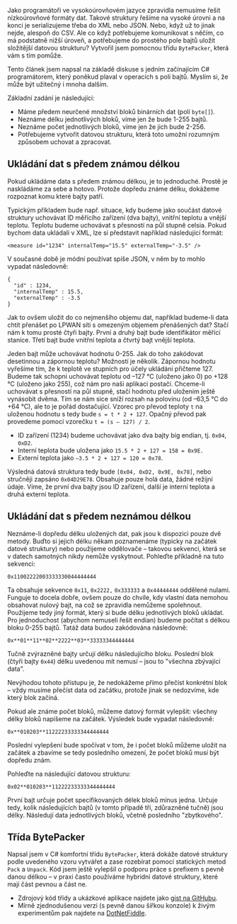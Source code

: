 <!-- dcterms:identifier = aspnetcz#5465 -->
<!-- dcterms:title = Byte packer – jak na binární datové struktury? -->
<!-- dcterms:abstract = Jako programátoři ve vysokoúrovňovém jazyce zpravidla nemusíme řešit nízkoúrovňové formáty dat. Takové struktury řešíme na vysoké úrovni a na konci je serializujeme třeba do XML nebo JSON. Nebo, když už to jinak nejde, alespoň do CSV. Ale co když potřebujeme komunikovat s něčím, co má podstatně nižší úroveň, a potřebujeme do prostého pole bajtů uložit složitější datovou strukturu? Vytvořil jsem pomocnou třídu BytePacker, která vám s tím pomůže. -->
<!-- np9:categoryId = 1 -->
<!-- x4w:category = IT -->
<!-- np9:authorId = 1 -->
<!-- np9:authorEmail = michal.valasek@altairis.cz -->
<!-- dcterms:creator = Michal Altair Valášek -->
<!-- dcterms:created = 2018-02-07T22:57:07.167+01:00 -->
<!-- dcterms:dateSubmitted = 2018-05-25T11:24:00+02:00 -->
<!-- dcterms:dateAccepted = 2018-02-07T23:00:00+01:00 -->
<!-- x4w:pictureWidth = 150 -->
<!-- x4w:pictureHeight = 150 -->
<!-- x4w:pictureUrl = /perex-pictures/20180207-byte-packer-jak-na-binarni-datove-struktury.png -->

Jako programátoři ve vysokoúrovňovém jazyce zpravidla nemusíme řešit nízkoúrovňové formáty dat. Takové struktury řešíme na vysoké úrovni a na konci je serializujeme třeba do XML nebo JSON. Nebo, když už to jinak nejde, alespoň do CSV. Ale co když potřebujeme komunikovat s něčím, co má podstatně nižší úroveň, a potřebujeme do prostého pole bajtů uložit složitější datovou strukturu? Vytvořil jsem pomocnou třídu `BytePacker`, která vám s tím pomůže.

Tento článek jsem napsal na základě diskuse s jedním začínajícím C# programátorem, který poněkud plaval v operacích s poli bajtů. Myslím si, že může být užitečný i mnoha dalším.

Základní zadání je následující:

*   Máme předem neurčené množství bloků binárních dat (polí `byte[]`).
*   Neznáme délku jednotlivých bloků, víme jen že bude 1-255 bajtů.
*   Neznáme počet jednotlivých bloků, víme jen že jich bude 2-256.
*   Potřebujeme vytvořit datovou strukturu, která toto umožní rozumným způsobem uchovat a zpracovat.

## Ukládání dat s předem známou délkou

Pokud ukládáme data s předem známou délkou, je to jednoduché. Prostě je naskládáme za sebe a hotovo. Protože dopředu známe délku, dokážeme rozpoznat komu které bajty patří.  

Typickým příkladem bude např. situace, kdy budeme jako součást datové struktury uchovávat ID měřícího zařízení (dva bajty), vnitřní teplotu a vnější teplotu. Teplotu budeme uchovávat s přesností na půl stupně celsia. Pokud bychom data ukládali v XML, lze si představit například následující formát:

    <measure id="1234" internalTemp="15.5" externalTemp="-3.5" />

V současné době je módní používat spíše JSON, v něm by to mohlo vypadat následovně:

    {
      "id" : 1234,
      "internalTemp" : 15.5,
      "externalTemp" : -3.5
    }

Jak to ovšem uložit do co nejmenšího objemu dat, například budeme-li data chtít přenášet po LPWAN síti s omezeným objemem přenášených dat? Stačí nám k tomu prosté čtyři bajty. První a druhý bajt bude identifikátor měřící stanice. Třetí bajt bude vnitřní teplota a čtvrtý bajt vnější teplota. 

Jeden bajt může uchovávat hodnotu 0-255. Jak do toho zakódovat desetinnou a zápornou teplotu? Možností je několik. Zápornou hodnotu vyřešíme tím, že k teplotě ve stupních pro účely ukládání přičteme 127. Budeme tak schopni uchovávat teplotu od –127 °C (uloženo jako 0) po +128 °C (uloženo jako 255), což nám pro naši aplikaci postačí. Chceme-li uchovávat s přesností na půl stupně, stačí hodnotu před uložením ještě vynásobit dvěma. Tím se nám sice sníží rozsah na polovinu (od –63,5 °C do +64 °C), ale to je pořád dostačující. Vzorec pro převod teploty `t` na uloženou hodnotu s tedy bude `s = t * 2 + 127`. Opačný převod pak provedeme pomocí vzorečku `t = (s – 127) / 2`.

*   ID zařízení (1234) budeme uchovávat jako dva bajty big endian, tj. `0x04`, `0xD2`. 
*   Interní teplota bude uložena jako `15.5 * 2 + 127 = 158 = 0x9E.` 
*   Externí teplota jako `–3.5 * 2 + 127 = 120 = 0x78`. 

Výsledná datová struktura tedy bude `[0x04, 0xD2, 0x9E, 0x78]`, nebo stručněji zapsáno `0x04D29E78`. Obsahuje pouze holá data, žádné režijní údaje. Víme, že první dva bajty jsou ID zařízení, další je interní teplota a druhá externí teplota.

## Ukládání dat s předem neznámou délkou

Neznáme-li dopředu délku uložených dat, pak jsou k dispozici pouze dvě metody. Buďto si jejich délku někam poznamenáme (typicky na začátek datové struktury) nebo použijeme oddělovače – takovou sekvenci, která se v datech samotných nikdy nemůže vyskytnout. Pohleďte příkladně na tuto sekvenci:

`0x11002222003333330044444444`

Ta obsahuje sekvence `0x11`, `0x2222,` `0x333333` a `0x44444444` oddělené nulami. Funguje to docela dobře, ovšem pouze do chvíle, kdy vlastní data nemohou obsahovat nulový bajt, na což se zpravidla nemůžeme spolehnout. Použijeme tedy jiný formát, který si bude délku jednotlivých bloků ukládat. Pro jednoduchost (abychom nemuseli řešit endian) budeme počítat s délkou bloku 0-255 bajtů. Tatáž data budou zakódována následovně:

`0x**01**11**02**2222**03**33333344444444`

Tučně zvýrazněné bajty určují délku následujícího bloku. Poslední blok (čtyři bajty `0x44`) délku uvedenou mít nemusí – jsou to "všechna zbývající data".

Nevýhodou tohoto přístupu je, že nedokážeme přímo přečíst konkrétní blok – vždy musíme přečíst data od začátku, protože jinak se nedozvíme, kde který blok začíná. 

Pokud ale známe počet bloků, můžeme datový formát vylepšit: všechny délky bloků napíšeme na začátek. Výsledek bude vypadat následovně:

`0x**010203**11222233333344444444`

Poslední vylepšení bude spočívat v tom, že i počet bloků můžeme uložit na začátek a zbavíme se tedy posledního omezení, že počet bloků musí být dopředu znám.

Pohleďte na následující datovou strukturu:

`0x02**010203**11222233333344444444`

První bajt určuje počet specifikovaných délek bloků mínus jedna. Určuje tedy, kolik následujících bajtů (v tomto případě tři, zdůrazněné tučně) jsou délky. Následují data jednotlívých bloků, včetně posledního "zbytkového".

## Třída BytePacker

Napsal jsem v C# komfortní třídu `BytePacker`, která dokáže datové struktury podle uvedeného vzoru vytvářet a zase rozebírat pomocí statických metod `Pack` a `Unpack`. Kód jsem ještě vylepšil o podporu práce s prefixem s pevně danou délkou – v praxi často používáme hybridní datové struktury, které mají část pevnou a část ne.

*   Zdrojový kód třídy a ukázkové aplikace najdete jako [gist na GitHubu](https://gist.github.com/ridercz/b77c210cbb3bbe0b832b3a6d06a8ad86).
*   Mírně zjednodušenou verzi (s pevně danou šířkou konzole) k živým experimentům pak najdete na [DotNetFiddle](https://dotnetfiddle.net/BiqaeN).